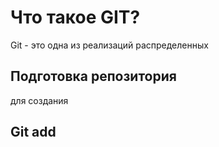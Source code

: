 # Что такое GIT?

Git - это одна из реализаций распределенных 

## Подготовка репозитория

для создания 

## Git add

